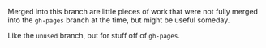 Merged into this branch are little pieces of work that were not fully merged into the `gh-pages` branch at the time, but might be useful someday.

Like the `unused` branch, but for stuff off of `gh-pages`.
